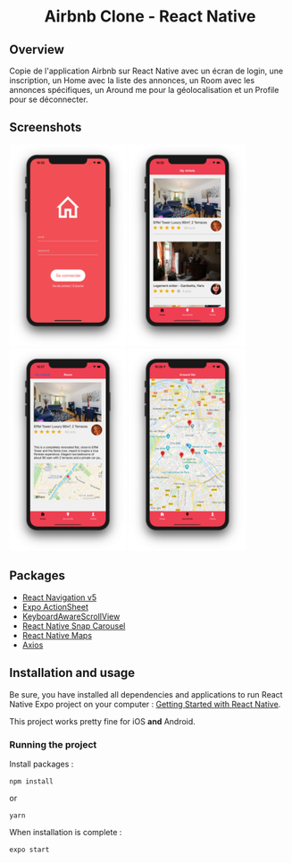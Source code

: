 <h1 align="center">
	Airbnb Clone - React Native
</h1>

## Overview

Copie de l'application Airbnb sur React Native avec un écran de login, une inscription, un Home avec la liste des annonces, un Room avec les annonces spécifiques, un Around me pour la géolocalisation et un Profile pour se déconnecter.

## Screenshots

<img
		width="210"
		alt="Capture 1"
		src="https://github.com/Cebri63/react-native-airbnb/blob/master/preview/login.png">
<img
		width="210"
		alt="Capture 2"
		src="https://github.com/Cebri63/react-native-airbnb/blob/master/preview/home.png">
<img
		width="210"
		alt="Capture 3"
		src="https://github.com/Cebri63/react-native-airbnb/blob/master/preview/room.png">
<img
		width="210"
		alt="Capture 4"
		src="https://github.com/Cebri63/react-native-airbnb/blob/master/preview/aroundme.png">

## Packages

- [React Navigation v5](https://reactnavigation.org/)
- [Expo ActionSheet](https://github.com/expo/react-native-action-sheet)
- [KeyboardAwareScrollView](https://github.com/APSL/react-native-keyboard-aware-scroll-view)
- [React Native Snap Carousel](https://github.com/archriss/react-native-snap-carousel)
- [React Native Maps](https://github.com/react-native-community/react-native-maps)
- [Axios](https://github.com/axios/axios)

## Installation and usage

Be sure, you have installed all dependencies and applications to run React Native Expo project on your computer : [Getting Started with React Native](https://facebook.github.io/react-native/docs/getting-started).

This project works pretty fine for iOS **and** Android.

### Running the project

Install packages :

```
npm install
```

or

```
yarn
```

When installation is complete :

```bash
expo start
```
